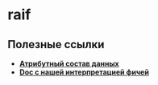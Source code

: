 # raif

## Полезные ссылки
- [**Атрибутный состав данных**](https://russianhackers.notion.site/c666cd6d3d8c44adb79d73f69d3ee81a?v=2b1e857b3252422a87cd95cf51225ba0)
-  [**Doc с нашей интерпретацией фичей**](https://docs.google.com/spreadsheets/d/1dPpzR_SFw7374dISknUIySkGjMq1lnN0334omGDUN6M/edit?usp=sharing)
